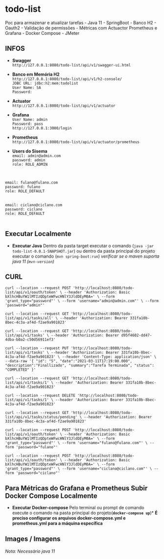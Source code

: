 # todo-list
Poc para armazenar e atualizar tarefas - Java 11 - SpringBoot - Banco H2 - Oauth2 - Validação de permissões - Métricas com Actuactor Prometheus e Grafana - Docker Compose - JMeter

## INFOS

- **Swagger**<br>
`http://127.0.0.1:8080/todo-list/api/v1/swagger-ui.html` <br>
- **Banco em Memória H2**<br>
`http://127.0.0.1:8080/todo-list/api/v1/h2-console/` <br>
`JDBC URL: jdbc:h2:mem:todolist`<br>
`User Name: SA`<br>
`Password:`<br>
- **Actuator**<br>
`http://127.0.0.1:8080/todo-list/api/v1/actuator` <br>
- **Grafana**<br>
`User Name: admin`<br>
`Password: pass`<br>
`http://127.0.0.1:3000/login` <br>
- **Prometheus**<br>
`http://127.0.0.1:8080/todo-list/api/v1/actuator/prometheus` <br>

- **Users do Sisema**<br>
`email: admin@admin.com`<br>
`password: admin`<br>
`role: ROLE_ADMIN`<br>
<br>

`email: fulano@fulano.com`<br>
`password: fulano`<br>
`role: ROLE_DEFAULT`<br>
<br>

`email: ciclano@ciclano.com`<br>
`password: ciclano`<br>
`role: ROLE_DEFAULT`<br>
<br>

## Executar Localmente
- **Executar Java** Dentro da pasta target executar o comando (`java -jar todo-list-0.0.1-SNAPSHOT.jar`) ou dentro da pasta principal do projeto executar o comando (`mvn spring-boot:run`) *verificar se o maven suporta java 11 (`mvn-version`)*

## CURL

`curl --location --request POST 'http://localhost:8080/todo-list/api/v1/oauth/token' \
--header 'Authorization: Basic bXlhcHBuYW1lMTIzQDpteWFwcHNlY3JldDEyM0A=' \
--form 'grant_type="password"' \
--form 'username="admin@admin.com"' \
--form 'password="admin"'`

`curl --location --request GET 'http://localhost:8080/todo-list/api/v1/tasks/all' \
--header 'Authorization: Bearer 331fa10b-8bec-4c3a-af4d-f2ae9a901823'`

`curl --location --request GET 'http://localhost:8080/todo-list/api/v1/tasks' \
--header 'Authorization: Bearer d95f4602-dd47-4dba-b0a2-c50d56911ef3'`

`curl --location --request PUT 'http://localhost:8080/todo-list/api/v1/tasks' \
--header 'Authorization: Bearer 331fa10b-8bec-4c3a-af4d-f2ae9a901823' \
--header 'Content-Type: application/json' \
--data-raw '{
 "id": "5",
 "date":"2021-03-11T17:19:00.000",
 "description":"Finallizado",
 "summary":"Tarefa Terminada",
 "status": "COMPLETED"
}'`
  
`curl --location --request GET 'http://localhost:8080/todo-list/api/v1/tasks/1' \
--header 'Authorization: Bearer 331fa10b-8bec-4c3a-af4d-f2ae9a901823'`

`curl --location --request DELETE 'http://localhost:8080/todo-list/api/v1/tasks/1' \
--header 'Authorization: Bearer 331fa10b-8bec-4c3a-af4d-f2ae9a901823'`

`curl --location --request GET 'http://localhost:8080/todo-list/api/v1/tasks/status/pending' \
--header 'Authorization: Bearer 331fa10b-8bec-4c3a-af4d-f2ae9a901823'`

`curl --location --request POST 'http://localhost:8080/todo-list/api/v1/oauth/token' \
--header 'Authorization: Basic bXlhcHBuYW1lMTIzQDpteWFwcHNlY3JldDEyM0A=' \
--form 'grant_type="password"' \
--form 'username="fulano@fulano.com"' \
--form 'password="fulano"'`

`curl --location --request POST 'http://localhost:8080/todo-list/api/v1/oauth/token' \
 --header 'Authorization: Basic bXlhcHBuYW1lMTIzQDpteWFwcHNlY3JldDEyM0A=' \
 --form 'grant_type="password"' \
 --form 'username="ciclano@ciclano.com"' \
 --form 'password="ciclano"'`
 
## Para Métricas do Grafana e Prometheus Subir Docker Compose Localmente

- **Executar Docker-compose** Pelo terminal ou prompt de comando execute o comando na pasta principal do projeto(**`docker-compose up`**)*
**É preciso configurar os arquivos docker-compose.yml e prometheus.yml para a máquina específica**

## Images / Imagens 




###### Nota: Necessário java 11

